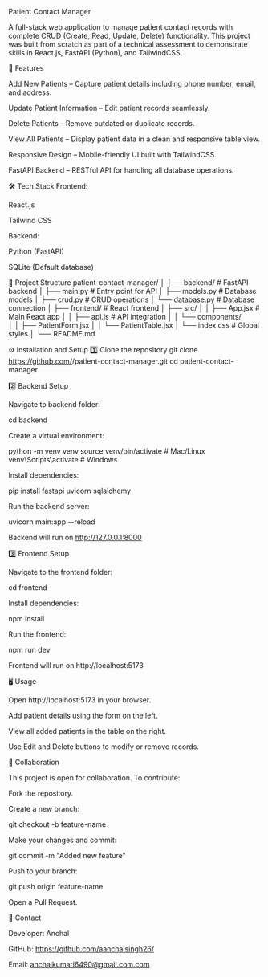 Patient Contact Manager

A full-stack web application to manage patient contact records with complete CRUD (Create, Read, Update, Delete) functionality.
This project was built from scratch as part of a technical assessment to demonstrate skills in React.js, FastAPI (Python), and TailwindCSS.

🚀 Features

Add New Patients – Capture patient details including phone number, email, and address.

Update Patient Information – Edit patient records seamlessly.

Delete Patients – Remove outdated or duplicate records.

View All Patients – Display patient data in a clean and responsive table view.

Responsive Design – Mobile-friendly UI built with TailwindCSS.

FastAPI Backend – RESTful API for handling all database operations.

🛠️ Tech Stack
Frontend:

React.js

Tailwind CSS

Backend:

Python (FastAPI)

SQLite (Default database)

📂 Project Structure
patient-contact-manager/
│
├── backend/                # FastAPI backend
│   ├── main.py             # Entry point for API
│   ├── models.py           # Database models
│   ├── crud.py             # CRUD operations
│   └── database.py         # Database connection
│
├── frontend/               # React frontend
│   ├── src/
│   │   ├── App.jsx         # Main React app
│   │   ├── api.js          # API integration
│   │   └── components/     
│   │       ├── PatientForm.jsx
│   │       └── PatientTable.jsx
│   └── index.css           # Global styles
│
└── README.md

⚙️ Installation and Setup
1️⃣ Clone the repository
git clone https://github.com/<your-username>/patient-contact-manager.git
cd patient-contact-manager

2️⃣ Backend Setup

Navigate to backend folder:

cd backend


Create a virtual environment:

python -m venv venv
source venv/bin/activate   # Mac/Linux
venv\Scripts\activate      # Windows


Install dependencies:

pip install fastapi uvicorn sqlalchemy


Run the backend server:

uvicorn main:app --reload


Backend will run on http://127.0.0.1:8000

3️⃣ Frontend Setup

Navigate to the frontend folder:

cd frontend


Install dependencies:

npm install


Run the frontend:

npm run dev


Frontend will run on http://localhost:5173

🖥️ Usage

Open http://localhost:5173
 in your browser.

Add patient details using the form on the left.

View all added patients in the table on the right.

Use Edit and Delete buttons to modify or remove records.

🤝 Collaboration

This project is open for collaboration. To contribute:

Fork the repository.

Create a new branch:

git checkout -b feature-name


Make your changes and commit:

git commit -m "Added new feature"


Push to your branch:

git push origin feature-name


Open a Pull Request.

📧 Contact

Developer: Anchal 

GitHub: https://github.com/aanchalsingh26/

Email: anchalkumari6490@gmail.com.com
